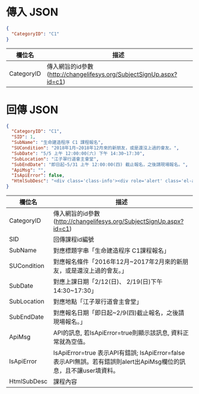 <div><h1>傳入 JSON</h1></div>

```json
{
  "CategoryID": "C1"
}
```

欄位名 | 描述 
---------|----------
CategoryID | 傳入網旨的id參數(http://changelifesys.org/SubjectSignUp.aspx?id=c1)


<div><h1>回傳 JSON</h1></div>

```json
{
  "CategoryID": "C1",
  "SID": 1,
  "SubName": "生命建造程序 C1 課程報名",
  "SUCondition": "2018年1月~2018年12月來的新朋友，或是還沒上過的會友。",
  "SubDate": "5/5 上午 12:00:00(六) 下午 14:30~17:30",
  "SubLocation": "江子翠行道會主會堂",
  "SubEndDate": "即日起~5/31 上午 12:00:00(四) 截止報名，之後請現場報名。",
  "ApiMsg": "",
  "IsApiError": false,
  "HtmlSubDesc": "<div class='class-info'><div role='alert' class='el-alert el-alert--info'><!----><div class='el-alert__content'><!----><p class='el-alert__description'>本表個人資料將作建檔處理，並於日後會務活動運作之目的內，由教會及同工作為聯絡通訊、關懷及相關合理運用。我們會盡善良管理人責任，妥善保管資料，避免外洩或不當用途之使用。</p><i class='el-alert__closebtn el-icon-close' style='display: none;'></i></div></div><ul class='class-detail'><li><div class='class-detail-title'>報名條件：</div><div class='class-detail-text'>2018年1月~2018年12月來的新朋友，或是還沒上過的會友。</div></li><li><div class='class-detail-title'>上課日期：</div><div class='class-detail-text'>08/05(日)、08/12(日) 下午 14:30~17:30</div></li><li><div class='class-detail-title'>地點：</div><div class='class-detail-text'>江子翠行道會主會堂</div></li><li><div class='class-detail-title'>報名日期：</div><div class='class-detail-text'>即日起~07/31(二) 截止報名，之後請現場報名。</div></li></ul></div>"
}
```

欄位名 | 描述 
---------|----------
CategoryID | 傳入網旨的id參數(http://changelifesys.org/SubjectSignUp.aspx?id=c1)
SID | 回傳課程id編號
SubName | 對應標題字串「生命建造程序 C1課程報名」
SUCondition | 對應報名條件「2016年12月~2017年2月來的新朋友，或是還沒上過的會友。」
SubDate | 對應上課日期「2/12(日)、 2/19(日)下午14:30~17:30」
SubLocation | 對應地點「江子翠行道會主會堂」
SubEndDate | 對應報名日期「即日起~2/9(四)截止報名，之後請現場報名。」
ApiMsg | API的訊息, 若IsApiError=true則顯示該訊息, 資料正常就為空值。
IsApiError | IsApiError=true 表示API有錯誤; IsApiError=false 表示API無誤。若有錯誤則alert出ApiMsg欄位的訊息，且不讓user填資料。
HtmlSubDesc | 課程內容

